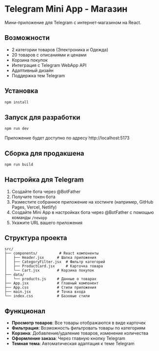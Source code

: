 # Telegram Mini App - Магазин

Мини-приложение для Telegram с интернет-магазином на React.

## Возможности

- 2 категории товаров (Электроника и Одежда)
- 20 товаров с описаниями и ценами
- Корзина покупок
- Интеграция с Telegram WebApp API
- Адаптивный дизайн
- Поддержка тем Telegram

## Установка

```bash
npm install
```

## Запуск для разработки

```bash
npm run dev
```

Приложение будет доступно по адресу http://localhost:5173

## Сборка для продакшена

```bash
npm run build
```

## Настройка для Telegram

1. Создайте бота через @BotFather
2. Получите токен бота
3. Разместите собранное приложение на хостинге (например, GitHub Pages, Vercel, Netlify)
4. Создайте Mini App в настройках бота через @BotFather с помощью команды `/newapp`
5. Укажите URL вашего приложения

## Структура проекта

```
src/
├── components/          # React компоненты
│   ├── Header.jsx      # Шапка приложения
│   ├── CategoryFilter.jsx  # Фильтр категорий
│   ├── ProductCard.jsx     # Карточка товара
│   └── Cart.jsx        # Корзина покупок
├── data/
│   └── products.js     # Данные о товарах
├── App.jsx             # Главный компонент
├── App.css             # Стили приложения
├── main.jsx            # Точка входа
└── index.css           # Базовые стили
```

## Функционал

- **Просмотр товаров**: Все товары отображаются в виде карточек
- **Фильтрация**: Возможность фильтровать товары по категориям
- **Корзина**: Добавление/удаление товаров, изменение количества
- **Оформление заказа**: Через главную кнопку Telegram
- **Темная тема**: Автоматическая адаптация к теме Telegram
